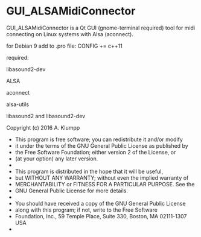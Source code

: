 # GUI_ALSAMidiConnector
GUI_ALSAMidiConnector is a Qt GUI (gnome-terminal required) tool for midi connecting on Linux systems with Alsa (aconnect).

for Debian 9 add to .pro file:
CONFIG += c++11

required:

libasound2-dev

ALSA

aconnect

alsa-utils

libasound2 and libasound2-dev


Copyright (c) 2016 A. Klumpp


 *  This program is free software; you can redistribute it and/or modify
 *  it under the terms of the GNU General Public License as published by
 *  the Free Software Foundation; either version 2 of the License, or
 *  (at your option) any later version.
 *
 *  This program is distributed in the hope that it will be useful,
 *  but WITHOUT ANY WARRANTY; without even the implied warranty of
 *  MERCHANTABILITY or FITNESS FOR A PARTICULAR PURPOSE.  See the
 *  GNU General Public License for more details.
 *
 *  You should have received a copy of the GNU General Public License
 *  along with this program; if not, write to the Free Software
 *  Foundation, Inc., 59 Temple Place, Suite 330, Boston, MA  02111-1307 USA
 *


